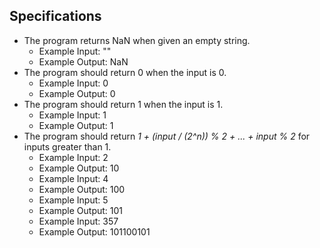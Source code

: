 ## Specifications

* The program returns NaN when given an empty string.
  * Example Input: ""
  * Example Output: NaN
* The program should return 0 when the input is 0.
  * Example Input: 0
  * Example Output: 0
* The program should return 1 when the input is 1.
  * Example Input: 1
  * Example Output: 1
* The program should return _1 + (input / (2^n)) % 2 + ... + input % 2_ for inputs greater than 1.
  * Example Input: 2
  * Example Output: 10
  * Example Input: 4
  * Example Output: 100
  * Example Input: 5
  * Example Output: 101
  * Example Input: 357
  * Example Output: 101100101
